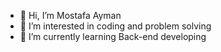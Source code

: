 - 👋 Hi, I’m Mostafa Ayman
- 👀 I’m interested in coding and problem solving
- 🌱 I’m currently learning Back-end developing



<!---
MostafaAymanAwad/MostafaAymanAwad is a ✨ special ✨ repository because its `README.md` (this file) appears on your GitHub profile.
You can click the Preview link to take a look at your changes.
--->
